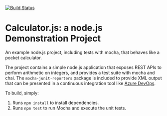 [![Build Status](https://dev.azure.com/guillaumemartinezBU74D/guillaume_martinezBU74D/_apis/build/status/az400gmz.calculator?branchName=master)](https://dev.azure.com/guillaumemartinezBU74D/guillaume_martinezBU74D/_build/latest?definitionId=2&branchName=master)

Calculator.js: a node.js Demonstration Project
==============================================
An example node.js project, including tests with mocha, that behaves like
a pocket calculator.

The project contains a simple node.js application that exposes REST APIs
to perform arithmetic on integers, and provides a test suite with mocha
and chai.  The `mocha-junit-reporters` package is included to provide XML
output that can be presented in a continuous integration tool like
[Azure DevOps](https://azure.com/devops).

To build, simply:

1. Runs `npm install` to install dependencies.
2. Runs `npm test` to run Mocha and execute the unit tests.

